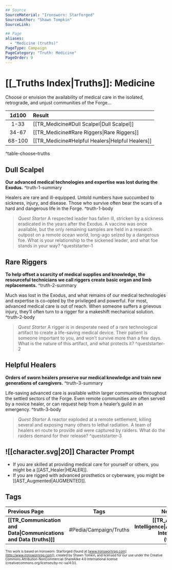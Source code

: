 ```yaml
---
## Source
SourceMaterial: "Ironsworn: Starforged"
SourceAuthor: "Shawn Tompkin"
SourceLink: 

## Page
aliases:
  - "Medicine (truths)"
PageType: Campaign
PageCategory: "Truth: Medicine"
PageOrder: 9
---
```

#  [[_Truths Index|Truths]]: Medicine
Choose or envision the availability of medical care in the isolated, retrograde, and unjust communities of the Forge...

| 1d100 | Result |
|:---:|:--- |
| 1-33 | [[TR_Medicine#Dull Scalpel\|Dull Scalpel]] |
| 34-67 | [[TR_Medicine#Rare Riggers\|Rare Riggers]] |
| 68-100 | [[TR_Medicine#Helpful Healers\|Helpful Healers]] |
^table-choose-truths

## Dull Scalpel
**Our advanced medical technologies and expertise was lost during the Exodus.** ^truth-1-summary
 
Healers are rare and ill-equipped. Untold numbers have succumbed to sickness, injury, and disease. Those who survive often bear the scars of a hard and dangerous life in the Forge. ^truth-1-body

> _Quest Starter_
> A respected leader has fallen ill, stricken by a sickness eradicated in the years after the Exodus. A vaccine was once available, but the only remaining samples are held in a research outpost on a remote ocean world, long-ago seized by a dangerous foe. What is your relationship to the sickened leader, and what foe stands in your way? ^queststarter-1

## Rare Riggers
**To help offset a scarcity of medical supplies and knowledge, the resourceful technicians we call riggers create basic organ and limb replacements.** ^truth-2-summary
 
Much was lost in the Exodus, and what remains of our medical technologies and expertise is co-opted by the privileged and powerful. For most, advanced medical care is out of reach. When someone suffers a grievous injury, they’ll often turn to a rigger for a makeshift mechanical solution. ^truth-2-body

> _Quest Starter_
> A rigger is in desperate need of a rare technological artifact to create a life-saving medical device. Their patient is someone important to you, and won’t survive more than a few days. What is the nature of this artifact, and what protects it? ^queststarter-2

## Helpful Healers
**Orders of sworn healers preserve our medical knowledge and train new generations of caregivers.** ^truth-3-summary
 
Life-saving advanced care is available within larger communities throughout the settled sectors of the Forge. Even remote communities are often served by a novice healer, or can request help from a healer’s guild in an emergency. ^truth-3-body

> _Quest Starter_
> A reactor exploded at a remote settlement, killing several and exposing many others to lethal radiation. A team of healers en route to provide aid were captured by raiders. What do the raiders demand for their release? ^queststarter-3

## ![[character.svg|20]] Character Prompt
- If you are skilled at providing medical care for yourself or others, you might be a [[AST_Healer|HEALER]].
- If you are rigged with advanced prosthetics or cyberware, you might be [[AST_Augmented|AUGMENTED]].

## Tags
| Previous Page | Tags | Next Page |
|:--- |:---:| ---:|
| **[[TR_Communication and Data\|Communications and Data (truths)]]** | #Pedia/Campaign/Truths | **[[TR_Artificial Intelligence\|Artificial Intelligence (truths)]]** |

<font size=-2>This work is based on Ironsworn: Starforged (found at [www.ironswornrpg.com](http://www.ironswornrpg.com)), created by Shawn Tomkin, and licensed for our use under the Creative Commons Attribution-NonCommercial-ShareAlike 4.0 International license  (creativecommons.org/licenses/by-nc-sa/4.0/).</font>